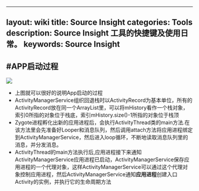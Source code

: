 
---
layout: wiki
title: Source Insight
categories: Tools
description: Source Insight 工具的快捷键及使用日常。
keywords: Source Insight
---

#APP启动过程
---

![](http://7xntdm.com1.z0.glb.clouddn.com/activity_start_flow.png)

* 上图就可以很好的说明App启动的过程
* ActivityManagerService组织回退栈时以ActivityRecord为基本单位，所有的ActivityRecord放在同一个ArrayList里，可以将mHistory看作一个栈对象，索引0所指的对象位于栈底，索引mHistory.size()-1所指的对象位于栈顶
* Zygote进程孵化出新的应用进程后，会执行ActivityThread类的main方法.在该方法里会先准备好Looper和消息队列，然后调用attach方法将应用进程绑定到ActivityManagerService，然后进入loop循环，不断地读取消息队列里的消息，并分发消息。
* ActivityThread的main方法执行后,应用进程接下来通知ActivityManagerService应用进程已启动，ActivityManagerService保存应用进程的一个代理对象，这样ActivityManagerService可以通过这个代理对象控制应用进程，然后ActivityManagerService通知**应用进程**创建入口Activity的实例，并执行它的生命周期方法
